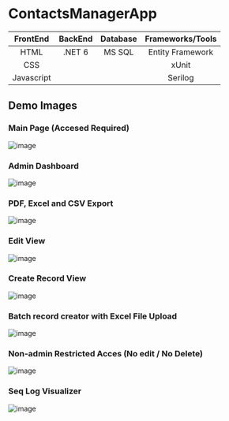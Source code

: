 # ContactsManagerApp

| **FrontEnd** 	| **BackEnd** 	| **Database** 	| **Frameworks/Tools** 	|
|:------------:	|:-----------:	|:------------:	|:--------------------:	|
|     HTML     	|    .NET 6   	|    MS SQL    	|   Entity Framework   	|
|      CSS     	|             	|              	|         xUnit        	|
|  Javascript  	|             	|              	|        Serilog       	|


## Demo Images

### Main Page (Accesed Required)
![image](https://user-images.githubusercontent.com/87340855/233806943-346a0cb6-79da-429f-b599-f282db170364.png)

### Admin Dashboard
![image](https://user-images.githubusercontent.com/87340855/233806966-8fdc399e-5ea9-4bca-99da-d9554f374839.png)


### PDF, Excel and CSV Export
![image](https://user-images.githubusercontent.com/87340855/233807066-570f16c4-9382-49ab-9dab-25852bf9f32a.png)

### Edit View
![image](https://user-images.githubusercontent.com/87340855/233807077-e0486e73-b407-4886-9ffd-751b1c5cbae8.png)

### Create Record View
![image](https://user-images.githubusercontent.com/87340855/233807098-cb0c8fb0-2a2f-40a1-a0ce-3265aeec98f9.png)

### Batch record creator with Excel File Upload
![image](https://user-images.githubusercontent.com/87340855/233807130-2f3faa2a-d9b6-48a1-abfb-d558d2bb5c6f.png)

### Non-admin Restricted Acces (No edit / No Delete)
![image](https://user-images.githubusercontent.com/87340855/233807154-c957e3ae-fc4a-4a09-a2ca-fb9381cdf0a7.png)

### Seq Log Visualizer
![image](https://user-images.githubusercontent.com/87340855/233806927-b6c0959b-c5ce-43dd-987c-a83fd166353e.png)




